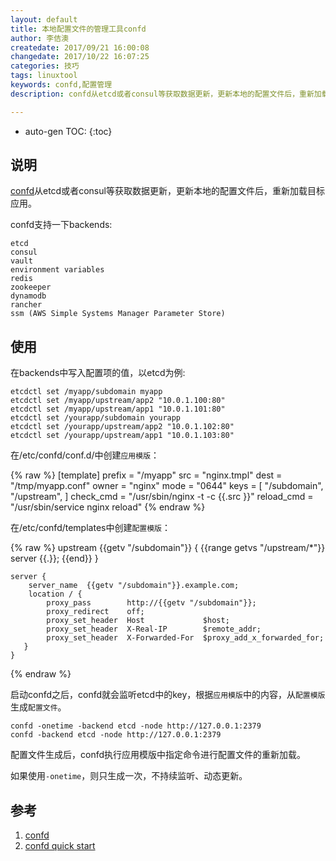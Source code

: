 ```yaml
---
layout: default
title: 本地配置文件的管理工具confd
author: 李佶澳
createdate: 2017/09/21 16:00:08
changedate: 2017/10/22 16:07:25
categories: 技巧
tags: linuxtool
keywords: confd,配置管理
description: confd从etcd或者consul等获取数据更新，更新本地的配置文件后，重新加载目标应用。

---
```


* auto-gen TOC:
{:toc}

## 说明

[confd][1]从etcd或者consul等获取数据更新，更新本地的配置文件后，重新加载目标应用。

confd支持一下backends:

	etcd
	consul
	vault
	environment variables
	redis
	zookeeper
	dynamodb
	rancher
	ssm (AWS Simple Systems Manager Parameter Store)

## 使用

在backends中写入配置项的值，以etcd为例:

	etcdctl set /myapp/subdomain myapp
	etcdctl set /myapp/upstream/app2 "10.0.1.100:80"
	etcdctl set /myapp/upstream/app1 "10.0.1.101:80"
	etcdctl set /yourapp/subdomain yourapp
	etcdctl set /yourapp/upstream/app2 "10.0.1.102:80"
	etcdctl set /yourapp/upstream/app1 "10.0.1.103:80"

在/etc/confd/conf.d/中创建`应用模版`：

{% raw %}
	[template]
	prefix = "/myapp"
	src = "nginx.tmpl"
	dest = "/tmp/myapp.conf"
	owner = "nginx"
	mode = "0644"
	keys = [
	  "/subdomain",
	  "/upstream",
	]
	check_cmd = "/usr/sbin/nginx -t -c {{.src }}"
	reload_cmd = "/usr/sbin/service nginx reload"
{% endraw %}

在/etc/confd/templates中创建`配置模版`：

{% raw %}
	upstream {{getv "/subdomain"}} {
	{{range getvs "/upstream/*"}}
	    server {{.}};
	{{end}}
	}
	
	server {
	    server_name  {{getv "/subdomain"}}.example.com;
	    location / {
	        proxy_pass        http://{{getv "/subdomain"}};
	        proxy_redirect    off;
	        proxy_set_header  Host             $host;
	        proxy_set_header  X-Real-IP        $remote_addr;
	        proxy_set_header  X-Forwarded-For  $proxy_add_x_forwarded_for;
	   }
	}
{% endraw %}

启动confd之后，confd就会监听etcd中的key，根据`应用模版`中的内容，从`配置模版`生成`配置文件`。

	confd -onetime -backend etcd -node http://127.0.0.1:2379
	confd -backend etcd -node http://127.0.0.1:2379

配置文件生成后，confd执行应用模版中指定命令进行配置文件的重新加载。

如果使用`-onetime`，则只生成一次，不持续监听、动态更新。

## 参考

1. [confd][1]
2. [confd quick start][2]

[1]: http://www.confd.io/  "confd" 
[2]: https://github.com/kelseyhightower/confd/blob/master/docs/quick-start-guide.md  "confd quick start"
